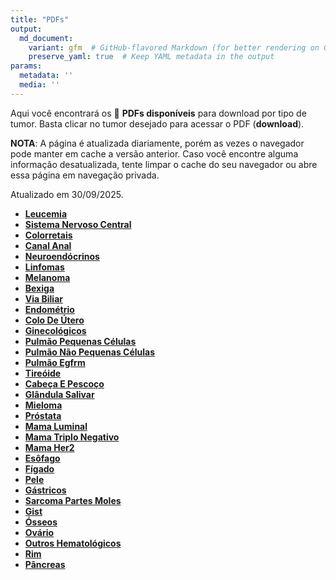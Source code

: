 ```yaml
---
title: "PDFs"
output: 
  md_document:
    variant: gfm  # GitHub-flavored Markdown (for better rendering on GitHub)
    preserve_yaml: true  # Keep YAML metadata in the output
params:
  metadata: ''
  media: ''
---
```


<script async src="https://scripts.simpleanalyticscdn.com/latest.js"></script>

Aqui você encontrará os 📝 **PDFs disponíveis** para download por tipo
de tumor. Basta clicar no tumor desejado para acessar o PDF
(**download**).

**NOTA**: A página é atualizada diariamente, porém as vezes o navegador
pode manter em cache a versão anterior. Caso você encontre alguma
informação desatualizada, tente limpar o cache do seu navegador ou abre
essa página em navegação privada.

Atualizado em 30/09/2025.

- [**Leucemia**](https://coeoralmeds-e768.restdb.io/media/68db686b0d20f72500018eca?download=true)
- [**Sistema Nervoso
  Central**](https://coeoralmeds-e768.restdb.io/media/68db686c0d20f72500018ece?download=true)
- [**Colorretais**](https://coeoralmeds-e768.restdb.io/media/68db68700d20f72500018ed2?download=true)
- [**Canal
  Anal**](https://coeoralmeds-e768.restdb.io/media/68db68720d20f72500018ed4?download=true)
- [**Neuroendócrinos**](https://coeoralmeds-e768.restdb.io/media/68db68740d20f72500018ed6?download=true)
- [**Linfomas**](https://coeoralmeds-e768.restdb.io/media/68db68760d20f72500018ed8?download=true)
- [**Melanoma**](https://coeoralmeds-e768.restdb.io/media/68db68770d20f72500018eda?download=true)
- [**Bexiga**](https://coeoralmeds-e768.restdb.io/media/68db68790d20f72500018edc?download=true)
- [**Via
  Biliar**](https://coeoralmeds-e768.restdb.io/media/68db687b0d20f72500018ede?download=true)
- [**Endométrio**](https://coeoralmeds-e768.restdb.io/media/68db687d0d20f72500018ee0?download=true)
- [**Colo De
  Útero**](https://coeoralmeds-e768.restdb.io/media/68db687e0d20f72500018ee2?download=true)
- [**Ginecológicos**](https://coeoralmeds-e768.restdb.io/media/68db68800d20f72500018ee8?download=true)
- [**Pulmão Pequenas
  Células**](https://coeoralmeds-e768.restdb.io/media/68db68820d20f72500018eea?download=true)
- [**Pulmão Não Pequenas
  Células**](https://coeoralmeds-e768.restdb.io/media/68db68840d20f72500018eec?download=true)
- [**Pulmão
  Egfrm**](https://coeoralmeds-e768.restdb.io/media/68db68860d20f72500018eee?download=true)
- [**Tireóide**](https://coeoralmeds-e768.restdb.io/media/68db68890d20f72500018ef2?download=true)
- [**Cabeça E
  Pescoço**](https://coeoralmeds-e768.restdb.io/media/68db688b0d20f72500018ef4?download=true)
- [**Glândula
  Salivar**](https://coeoralmeds-e768.restdb.io/media/68db688d0d20f72500018ef6?download=true)
- [**Mieloma**](https://coeoralmeds-e768.restdb.io/media/68db688f0d20f72500018ef8?download=true)
- [**Próstata**](https://coeoralmeds-e768.restdb.io/media/68db68900d20f72500018efa?download=true)
- [**Mama
  Luminal**](https://coeoralmeds-e768.restdb.io/media/68db68940d20f72500018efe?download=true)
- [**Mama Triplo
  Negativo**](https://coeoralmeds-e768.restdb.io/media/68db68960d20f72500018f00?download=true)
- [**Mama
  Her2**](https://coeoralmeds-e768.restdb.io/media/68db68970d20f72500018f02?download=true)
- [**Esôfago**](https://coeoralmeds-e768.restdb.io/media/68db68990d20f72500018f04?download=true)
- [**Fígado**](https://coeoralmeds-e768.restdb.io/media/68db689b0d20f72500018f06?download=true)
- [**Pele**](https://coeoralmeds-e768.restdb.io/media/68db689d0d20f72500018f08?download=true)
- [**Gástricos**](https://coeoralmeds-e768.restdb.io/media/68db689e0d20f72500018f09?download=true)
- [**Sarcoma Partes
  Moles**](https://coeoralmeds-e768.restdb.io/media/68db68a00d20f72500018f0b?download=true)
- [**Gist**](https://coeoralmeds-e768.restdb.io/media/68db68a20d20f72500018f0e?download=true)
- [**Ósseos**](https://coeoralmeds-e768.restdb.io/media/68db68a40d20f72500018f10?download=true)
- [**Ovário**](https://coeoralmeds-e768.restdb.io/media/68db68a50d20f72500018f12?download=true)
- [**Outros
  Hematológicos**](https://coeoralmeds-e768.restdb.io/media/68db68a70d20f72500018f14?download=true)
- [**Rim**](https://coeoralmeds-e768.restdb.io/media/68db68a90d20f72500018f16?download=true)
- [**Pâncreas**](https://coeoralmeds-e768.restdb.io/media/68db68ab0d20f72500018f18?download=true)
